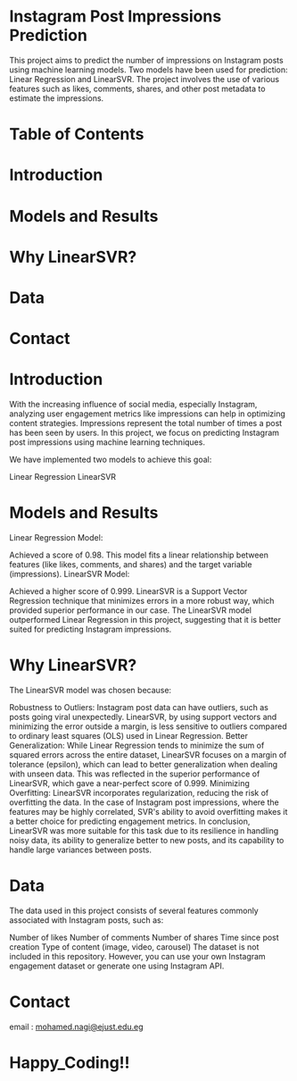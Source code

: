 # Instagram Post Impressions Prediction
This project aims to predict the number of impressions on Instagram posts using machine learning models. Two models have been used for prediction: Linear Regression and LinearSVR. The project involves the use of various features such as likes, comments, shares, and other post metadata to estimate the impressions.

# Table of Contents
 # Introduction
 # Models and Results
 # Why LinearSVR?
 # Data
 # Contact


# Introduction
With the increasing influence of social media, especially Instagram, analyzing user engagement metrics like impressions can help in optimizing content strategies. Impressions represent the total number of times a post has been seen by users. In this project, we focus on predicting Instagram post impressions using machine learning techniques.

We have implemented two models to achieve this goal:

Linear Regression
LinearSVR
# Models and Results
Linear Regression Model:

Achieved a score of 0.98.
This model fits a linear relationship between features (like likes, comments, and shares) and the target variable (impressions).
LinearSVR Model:

Achieved a higher score of 0.999.
LinearSVR is a Support Vector Regression technique that minimizes errors in a more robust way, which provided superior performance in our case.
The LinearSVR model outperformed Linear Regression in this project, suggesting that it is better suited for predicting Instagram impressions.

# Why LinearSVR?
The LinearSVR model was chosen because:

Robustness to Outliers: Instagram post data can have outliers, such as posts going viral unexpectedly. LinearSVR, by using support vectors and minimizing the error outside a margin, is less sensitive to outliers compared to ordinary least squares (OLS) used in Linear Regression.
Better Generalization: While Linear Regression tends to minimize the sum of squared errors across the entire dataset, LinearSVR focuses on a margin of tolerance (epsilon), which can lead to better generalization when dealing with unseen data. This was reflected in the superior performance of LinearSVR, which gave a near-perfect score of 0.999.
Minimizing Overfitting: LinearSVR incorporates regularization, reducing the risk of overfitting the data. In the case of Instagram post impressions, where the features may be highly correlated, SVR's ability to avoid overfitting makes it a better choice for predicting engagement metrics.
In conclusion, LinearSVR was more suitable for this task due to its resilience in handling noisy data, its ability to generalize better to new posts, and its capability to handle large variances between posts.

# Data
The data used in this project consists of several features commonly associated with Instagram posts, such as:

Number of likes
Number of comments
Number of shares
Time since post creation
Type of content (image, video, carousel)
The dataset is not included in this repository. However, you can use your own Instagram engagement dataset or generate one using Instagram API.

# Contact
email : mohamed.nagi@ejust.edu.eg

# Happy_Coding!!
